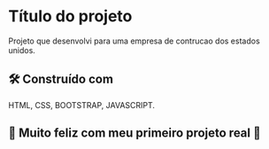 # Título do projeto

Projeto que desenvolvi para uma empresa de contrucao dos estados unidos.

## 🛠️ Construído com

HTML, CSS, BOOTSTRAP, JAVASCRIPT.

## 🎁 Muito feliz com meu primeiro projeto real 📢
